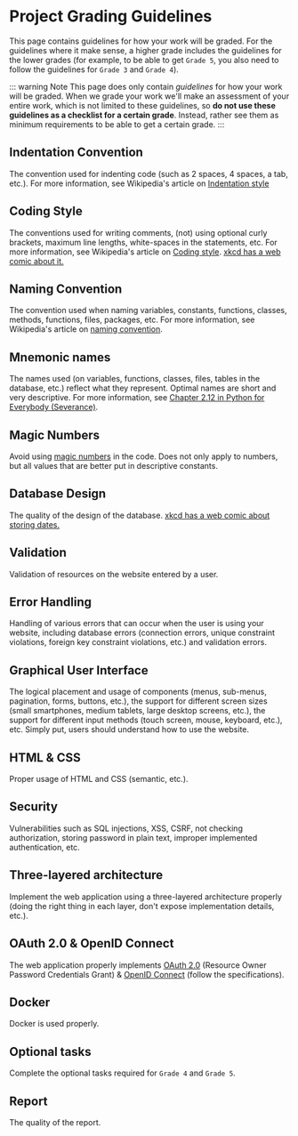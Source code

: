 <SetTitle title="Web Development - Advanced Concepts" />

# Project Grading Guidelines
This page contains guidelines for how your work will be graded. For the guidelines where it make sense, a higher grade includes the guidelines for the lower grades (for example, to be able to get `Grade 5`, you also need to follow the guidelines for `Grade 3` and `Grade 4`).

::: warning Note
This page does only contain *guidelines* for how your work will be graded. When we grade your work we'll make an assessment of your entire work, which is not limited to these guidelines, so **do not use these guidelines as a checklist for a certain grade**. Instead, rather see them as minimum requirements to be able to get a certain grade.
:::

## Indentation Convention
The convention used for indenting code (such as 2 spaces, 4 spaces, a tab, etc.). For more information, see Wikipedia's article on [Indentation style](https://en.wikipedia.org/wiki/Indentation_style)

<GradingGuideline
	gradeU="Indentation conventions have been used, or they are not always followed."
	grade3="The same indentation convention is consistently used across all files of the same type."
	grade4="-"
	grade5="-"
/>

## Coding Style
The conventions used for writing comments, (not) using optional curly brackets, maximum line lengths, white-spaces in the statements, etc. For more information, see Wikipedia's article on [Coding style](https://en.wikibooks.org/wiki/Computer_Programming/Coding_Style). [xkcd has a web comic about it.](https://xkcd.com/1513/)

<GradingGuideline
	gradeU="No coding styles have been used, or they are not always followed."
	grade3="The same coding style is consistently used across all files of the same type."
	grade4="-"
	grade5="-"
/>

## Naming Convention
The convention used when naming variables, constants, functions, classes, methods, functions, files, packages, etc. For more information, see Wikipedia's article on [naming convention](https://en.wikipedia.org/wiki/Naming_convention_(programming)).

<GradingGuideline
	gradeU="No naming conventions have been used, or they are not always followed."
	grade3="The same coding style is consistently used across all files of the same type."
	grade4="-"
	grade5="-"
/>

## Mnemonic names
The names used (on variables, functions, classes, files, tables in the database, etc.) reflect what they represent. Optimal names are short and very descriptive. For more information, see [Chapter 2.12 in Python for Everybody (Severance)](https://eng.libretexts.org/Bookshelves/Computer_Science/Book%3A_Python_for_Everybody_(Severance)/2%3A_Variables%2C_Expressions%2C_and_Statements/2.12%3A_Choosing_Mnemonic_Variable_Names).

<GradingGuideline
	gradeU="There exists names that are not mnemonic."
	grade3="All names are mnemonic."
	grade4="-"
	grade5="-"
/>

## Magic Numbers
Avoid using [magic numbers](https://en.wikipedia.org/wiki/Magic_number_%28programming%29#Unnamed_numerical_constants) in the code. Does not only apply to numbers, but all values that are better put in descriptive constants.

<GradingGuideline
	gradeU="Some magic numbers exists."
	grade3="No magic number exist."
	grade4="-"
	grade5="-"
/>

## Database Design
The quality of the design of the database. [xkcd has a web comic about storing dates.](https://xkcd.com/1883/)

<GradingGuideline
	gradeU="The design is inappropriate, for example storing all resources in the same table."
	grade3="Constraints are used properly."
	grade4="-"
	grade5="-"
/>

## Validation
Validation of resources on the website entered by a user.

<GradingGuideline
	gradeU="Not all resources are validated."
	grade3="All resources are validated when created/updated, forms are pre-filled with latest input if errors occur."
	grade4="-"
	grade5="-"
/>

## Error Handling
Handling of various errors that can occur when the user is using your website, including database errors (connection errors, unique constraint violations, foreign key constraint violations, etc.) and validation errors.

<GradingGuideline
	gradeU="Not all errors are handled."
	grade3="Errors are handled, and descriptive error messages are shown to the user."
	grade4="-"
	grade5="-"
/>

## Graphical User Interface
The logical placement and usage of components (menus, sub-menus, pagination, forms, buttons, etc.), the support for different screen sizes (small smartphones, medium tablets, large desktop screens, etc.), the support for different input methods (touch screen, mouse, keyboard, etc.), etc. Simply put, users should understand how to use the website.

<GradingGuideline
	gradeU="The website contains components users don't understand how to use/can't use."
	grade3="The placement of components is logical and users understand how to use them on a desktop computer."
	grade4="The website do to some extent have support for smartphones (for example having support for just the screen size or just the input method)."
	grade5="The website have very good support for both smartphones and desktop computers."
/>

## HTML & CSS
Proper usage of HTML and CSS (semantic, etc.).

<GradingGuideline
	gradeU="HTML and CSS are not used properly."
	grade3="HTML and CSS are used properly."
	grade4="-"
	grade5="-"
/>

## Security
Vulnerabilities such as SQL injections, XSS, CSRF, not checking authorization, storing password in plain text, improper implemented authentication, etc.

<GradingGuideline
	gradeU="3 or more security vulnerabilities exist."
	grade3="At most 2 security vulnerabilities exist."
	grade4="At most 1 security vulnerability exists."
	grade5="No security vulnerability exists."
/>

## Three-layered architecture
Implement the web application using a three-layered architecture properly (doing the right thing in each layer, don't expose implementation details, etc.).

<GradingGuideline
	gradeU="3 or more incorrect usages of a three-layered architecture exists."
	grade3="2 incorrect usages of a three-layered architecture exists."
	grade4="1 incorrect usage of a three-layered architecture exists."
	grade5="No incorrect usages of a three-layered architecture exists."
/>

## OAuth 2.0 & OpenID Connect
The web application properly implements [OAuth 2.0](https://tools.ietf.org/html/rfc6749) (Resource Owner Password Credentials Grant) & [OpenID Connect](https://openid.net/specs/openid-connect-core-1_0.html) (follow the specifications).

<GradingGuideline
	gradeU="3 or more implementation details differ from the specifications."
	grade3="2 implementation details differ from the specifications."
	grade4="1 implementation detail differs from the specifications."
	grade5="The specifications are followed."
/>

## Docker
Docker is used properly.

<GradingGuideline
	gradeU="Docker has not been used or one container is used to run multiple applications."
	grade3="All applications/components can be started just by running the command 'docker-compose up'."
	grade4="-"
	grade5="-"
/>

## Optional tasks
Complete the optional tasks required for `Grade 4` and `Grade 5`.

<GradingGuideline
	gradeU="Not applicable."
	grade3="-"
	grade4="Complete the extra task 'A fancy website' and 'A fancy SPA'."
	grade5="Complete the extra task 'Supporting third-party authentication'."
/>

## Report
The quality of the report.

<GradingGuideline
	gradeU="The reader does not get a good understanding of what the project is about (the problem and the solution), nor how the solution works/will be used/has been implemented."
	grade3="The reader gets a good understanding of what the project is about and how the solution works/will be used/has been implemented. Figures are used, they have been numbered and given descriptive captions, and they are referred to from the main text using their figure numbers. The text does not contain obvious spelling mistake nor incomprehensible sentences."
	grade4="Chapters and sub-chapters are properly used to give the report a good structure. The reader can easily find the specific information she's looking for in the expected chapter/sub-chapter."
	grade5="Everything with the report is great."
/>